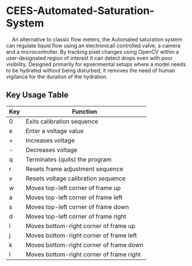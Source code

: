 # CEES-Automated-Saturation-System

&nbsp;&nbsp;&nbsp;&nbsp;An alternative to classic flow meters, the Automated saturation system can regulate liquid flow using an electronicall controlled valve, a camera and a microcontroller. By tracking pixel changes using OpenCV within a user-designated region of interest it can detect drops even with poor visibility. Designed primarily for epxerimental setups where a model needs to be hydrated without being disturbed, it removes the need of human vigilance for the duration of the hydration.

## Key Usage Table
| Key| Function						 		    	             |
|----|-------------------------------------------|
| 0	 | Exits calibration sequence	 			         |
| e  | Enter a voltage value
| +	 | Increases voltage	 				            	 |
| -	 | Decreases voltage	 				             	 |
| q	 | Terminates (quits) the program	 		       |
| r	 | Resets frame adjustment sequence	 		     |
| v	 | Resets voltage calibration sequence	   	 |
| w	 | Moves top-left corner of frame up	 	     |
| a	 | Moves top-left corner of frame left	   	 |
| s	 | Moves top-left corner of frame down	 	   |
| d	 | Moves top-left corner of frame right 	   |
| i	 | Moves bottom-right corner of frame up  	 |
| j	 | Moves bottom-right corner of frame left	 |
| k	 | Moves bottom-right corner of frame down	 |
| l	 | Moves bottom-right corner of frame right	 |
